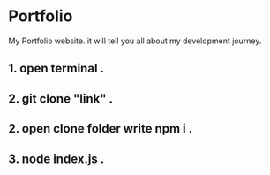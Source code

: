 # Portfolio
My Portfolio website. it will tell you all about my development journey.

## 1. open terminal .
## 2. git clone "link" .
## 2. open clone folder write npm i .
## 3. node index.js .

